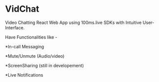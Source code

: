 # VidChat

Video Chatting React Web App using 100ms.live SDKs with Intuitive User-Interface. 

Have Functionalities like -

*In-call Messaging

*Mute/Unmute (Audio/video)

*ScreenSharing (still in developement)

*Live Notifications
